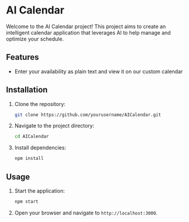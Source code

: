 # AI Calendar

Welcome to the AI Calendar project! This project aims to create an intelligent calendar application that leverages AI to help manage and optimize your schedule.

## Features

- Enter your availability as plain text and view it on our custom calendar

## Installation

1. Clone the repository:
    ```sh
    git clone https://github.com/yourusername/AICalendar.git
    ```
2. Navigate to the project directory:
    ```sh
    cd AICalendar
    ```
3. Install dependencies:
    ```sh
    npm install
    ```

## Usage

1. Start the application:
    ```sh
    npm start
    ```
2. Open your browser and navigate to `http://localhost:3000`.
